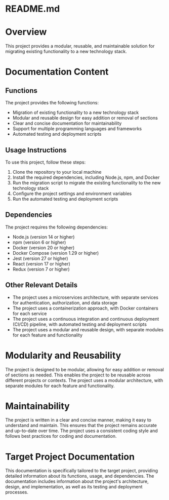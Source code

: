 

# README.md

# Overview

This project provides a modular, reusable, and maintainable solution for migrating existing functionality to a new technology stack.

# Documentation Content

## Functions

The project provides the following functions:

* Migration of existing functionality to a new technology stack
* Modular and reusable design for easy addition or removal of sections
* Clear and concise documentation for maintainability
* Support for multiple programming languages and frameworks
* Automated testing and deployment scripts

## Usage Instructions

To use this project, follow these steps:

1. Clone the repository to your local machine
2. Install the required dependencies, including Node.js, npm, and Docker
3. Run the migration script to migrate the existing functionality to the new technology stack
4. Configure the project settings and environment variables
5. Run the automated testing and deployment scripts

## Dependencies

The project requires the following dependencies:

* Node.js (version 14 or higher)
* npm (version 6 or higher)
* Docker (version 20 or higher)
* Docker Compose (version 1.29 or higher)
* Jest (version 27 or higher)
* React (version 17 or higher)
* Redux (version 7 or higher)

## Other Relevant Details

* The project uses a microservices architecture, with separate services for authentication, authorization, and data storage
* The project uses a containerization approach, with Docker containers for each service
* The project uses a continuous integration and continuous deployment (CI/CD) pipeline, with automated testing and deployment scripts
* The project uses a modular and reusable design, with separate modules for each feature and functionality

# Modularity and Reusability

The project is designed to be modular, allowing for easy addition or removal of sections as needed. This enables the project to be reusable across different projects or contexts. The project uses a modular architecture, with separate modules for each feature and functionality.

# Maintainability

The project is written in a clear and concise manner, making it easy to understand and maintain. This ensures that the project remains accurate and up-to-date over time. The project uses a consistent coding style and follows best practices for coding and documentation.

# Target Project Documentation

This documentation is specifically tailored to the target project, providing detailed information about its functions, usage, and dependencies. The documentation includes information about the project's architecture, design, and implementation, as well as its testing and deployment processes.
